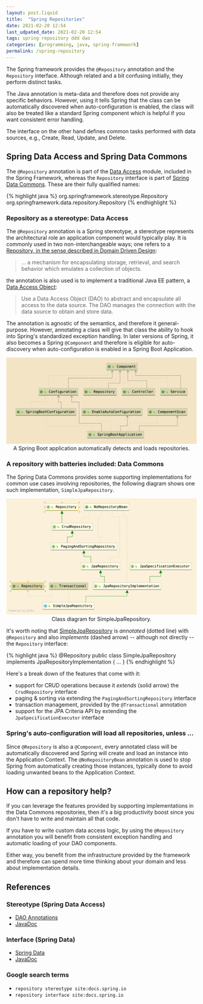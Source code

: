 ```yaml
---
layout: post.liquid
title:  "Spring Repositories"
date: 2021-02-20 12:54
last_udpated_date: 2021-02-20 12:54
tags: spring repository ddd dao
categories: [programming, java, spring-framework]
permalink: /spring-repository
---
```

The Spring framework provides the `@Repository` annotation and the `Repository` interface.
Although related and a bit confusing initially, they perform distinct tasks.

The Java annotation is meta-data and therefore does not provide any specific behaviors.
However, using it tells Spring that the class can be automatically discovered when
auto-configuration is enabled, the class will also be treated like a standard Spring
component which is helpful if you want consistent error handling.

The interface on the other hand defines common tasks performed
with data sources, e.g., Create, Read, Update, and Delete.

## Spring Data Access and Spring Data Commons

The `@Repository` annotation is part of the [Data Access](#references)
module, included in the Spring Framework, whereas the `Repository` interface is
part of [Spring Data Commons](#references). These are their fully qualified names:

{% highlight java %}
    org.springframework.stereotype.Repository
    org.springframework.data.repository.Repository
{% endhighlight %}

### Repository as a stereotype: Data Access

The `@Repository` annotation is a Spring stereotype, a stereotype represents the
architectural role an application component would typically play. It is commonly
used in two non-interchangeable ways; one refers to a [Repository, in the sense described
in Domain Driven Design](#references):

> ... a mechanism for encapsulating storage, retrieval, and search behavior
> which emulates a collection of objects.

the annotation is also used is to implement a traditional Java EE
pattern, a [Data Access Object](https://www.oracle.com/java/technologies/dataaccessobject.html):

> Use a Data Access Object (DAO) to abstract and encapsulate all access to the data source.
> The DAO manages the connection with the data source to obtain and store data.

The annotation is agnostic of the semantics, and therefore it general-purpose. However,
annotating a class will give that class the ability to hook into Spring's standardized
exception handling. In later versions of Spring, it also becomes a Spring `@Component`
and therefore is eligible for auto-discovery when auto-configuration is enabled in a
Spring Boot Application.

<div style="text-align: center">
    <img src="/assets/images/stereotype-repository-component.png">
    <figcaption>
        A Spring Boot application automatically detects and loads repositories.
    </figcaption>
</div>

### A repository with batteries included: Data Commons

The Spring Data Commons provides some supporting implementations for
common use cases involving repositories, the following diagram shows one such
implementation, `SimpleJpaRepository`.


<div style="text-align: center">
    <img src="/assets/images/SimpleJpaRepository.png">
    <figcaption>
        Class diagram for SimpleJpaRepository.
    </figcaption>
</div>

It's worth noting that
[SimpleJpaRepository](https://github.com/spring-projects/spring-data-jpa/blob/master/src/main/java/org/springframework/data/jpa/repository/support/SimpleJpaRepository.java)
is _annotated_ (dotted line) with `@Repository` and also
_implements_ (dashed arrow) -- although not directly -- the `Repository` interface:

{% highlight java %}
    @Repository
    public class SimpleJpaRepository implements JpaRepositoryImplementation {
        ...
    }
{% endhighlight %}

Here's a break down of the features that come with it:

- support for CRUD operations because it _extends_ (solid arrow) the `CrudRepository`
  interface
- paging & sorting via extending the `PagingAndSortingRepository` interface
- transaction management, provided by the `@Transactional` annotation
- support for the JPA Criteria API by extending the `JpaSpecificationExecutor` interface

### Spring's auto-configuration will load all repositories, unless ...

Since `@Repository` is also a `@Component`, every annotated class will be automatically
discovered and Spring will create and load an instance into the Application Context.
The `@NoRepositoryBean` annotation is used to stop Spring from automatically creating
those instances, typically done to avoid loading unwanted beans
to the Application Context.

## How can a repository help?

If you can leverage the features provided by supporting implementations in the Data
Commons repositories, then it's a big productivity boost since you don't have to
write and maintain all that code.

If you have to write custom data access logic, by using the `@Repository` annotation you
will benefit from consistent exception handling and automatic loading of your
DAO components.

Either way, you benefit from the infrastructure provided by the framework and therefore
can spend more time thinking about your domain and less about implementation details.

## References

### Stereotype (Spring Data Access)

- [DAO Annotations](https://docs.spring.io/spring-framework/docs/current/reference/html/data-access.html#dao-annotations)
- [JavaDoc](https://docs.spring.io/spring-framework/docs/current/javadoc-api/org/springframework/stereotype/Repository.html)

### Interface (Spring Data)

- [Spring Data](https://spring.io/projects/spring-data)
- [JavaDoc](https://docs.spring.io/spring-data/commons/docs/current/api/org/springframework/data/repository/Repository.html)

### Google search terms

- `repository stereotype site:docs.spring.io`
- `repository interface site:docs.spring.io`
